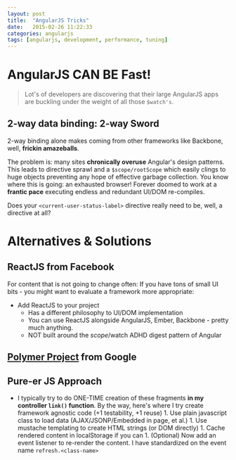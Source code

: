 ```yaml
---
layout: post
title:  "AngularJS Tricks"
date:   2015-02-26 11:22:33
categories: angularjs
tags: [angularjs, development, performance, tuning]
---
```


# AngularJS CAN BE Fast!

> Lot's of developers are discovering that their large AngularJS apps are buckling under the weight of all those ```$watch's```.

## 2-way data binding: 2-way Sword

2-way binding alone makes coming from other frameworks like Backbone, well, __frickin amazeballs__.

The problem is: many sites **chronically overuse** Angular's design patterns.
This leads to directive sprawl and a ```$scope/rootScope``` which easily clings to huge objects preventing any hope of effective garbage collection.
You know where this is going: an exhausted browser! Forever doomed to work at a __frantic pace__ executing endless and redundant UI/DOM re-compiles.

Does your ```<current-user-status-label>``` directive really need to be, well, a directive at all?


# Alternatives & Solutions

## ReactJS from Facebook

For content that is not going to change often:
If you have tons of small UI bits - you might want to evaluate a framework more appropriate:

* Add ReactJS to your project
	* Has a different philosophy to UI/DOM implementation
	* You can use ReactJS alongside AngularJS, Ember, Backbone - pretty much anything.
	* NOT built around the $scope/$watch ADHD digest pattern of Angular


## [Polymer Project](http://www.Polymer-Project.org/) from Google

## Pure-er JS Approach

* I typically try to do ONE-TIME creation of these fragments **in my controller ```link()``` function**. By the way,  here's where I try create framework agnostic code (+1 testability, +1 reuse)
		1. Use plain javascript class to load data (AJAX/JSONP/Embedded in page, et al.)
		1. Use mustache templating to create HTML strings (or DOM directly)
		1. Cache rendered content in localStorage if you can
		1. (Optional) Now add an event listener to re-render the content. I have standardized on the event name ```refresh.<class-name>```



